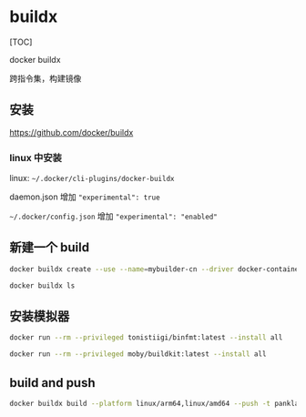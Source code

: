 # buildx

[TOC]

docker buildx

跨指令集，构建镜像

## 安装

<https://github.com/docker/buildx>

### linux 中安装

linux: `~/.docker/cli-plugins/docker-buildx`

daemon.json 增加 `"experimental": true`

`~/.docker/config.json` 增加 `"experimental": "enabled"`

## 新建一个 build

```bash
docker buildx create --use --name=mybuilder-cn --driver docker-container
```

```bash
docker buildx ls
```

## 安装模拟器

```bash
docker run --rm --privileged tonistiigi/binfmt:latest --install all

docker run --rm --privileged moby/buildkit:latest --install all
```

## build and push

```bash
docker buildx build --platform linux/arm64,linux/amd64 --push -t pankla/nginx-live-server .
```
